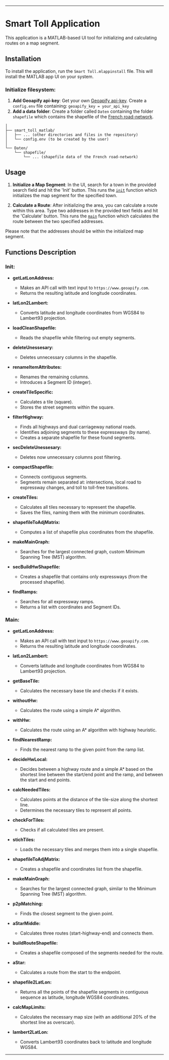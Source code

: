 
---

# Smart Toll Application

This application is a MATLAB-based UI tool for initializing and calculating routes on a map segment.

## Installation

To install the application, run the `Smart Toll.mlappinstall` file. This will install the MATLAB app UI on your system.

### Initialize filesystem:
1. **Add Geoapify api-key**: Get your own [Geoapify api-key](https://www.geoapify.com). Create a `config.env` file containing: ```geoapify_key = your_api_key```
2. **Add a data folder**: Create a folder called `Daten` containing the folder `shapefile` which contains the shapefile of the [French road-network](https://geoservices.ign.fr/route500#telechargement).
```
│
├── smart_toll_matlab/
│   ├── ... (other directories and files in the repository)
│   └── config.env (to be created by the user)
│
└── Daten/
    └── shapefile/
        └── ... (shapefile data of the French road-network)
```

## Usage

1. **Initialize a Map Segment**: In the UI, search for a town in the provided search field and hit the 'Init' button. This runs the [`init`](command:_github.copilot.openSymbolInFile?%5B%22init.m%22%2C%22init%22%5D "init.m") function which initializes the map segment for the specified town.

2. **Calculate a Route**: After initializing the area, you can calculate a route within this area. Type two addresses in the provided text fields and hit the 'Calculate' button. This runs the [`main`](command:_github.copilot.openSymbolInFile?%5B%22main.m%22%2C%22main%22%5D "main.m") function which calculates the route between the two specified addresses.

Please note that the addresses should be within the initialized map segment.


## Functions Description

### Init:

- **getLatLonAddress:**
  - Makes an API call with text input to `https://www.geoapify.com`.
  - Returns the resulting latitude and longitude coordinates.

- **latLon2Lambert:**
  - Converts latitude and longitude coordinates from WGS84 to Lambert93 projection.

- **loadCleanShapefile:**
  - Reads the shapefile while filtering out empty segments.

- **deleteUnessesary:**
  - Deletes unnecessary columns in the shapefile.

- **renameItemAttributes:**
  - Renames the remaining columns.
  - Introduces a Segment ID (integer).

- **createTileSpecific:**
  - Calculates a tile (square).
  - Stores the street segments within the square.

- **filterHighway:**
  - Finds all highways and dual carriageway national roads.
  - Identifies adjoining segments to these expressways (by name).
  - Creates a separate shapefile for these found segments.

- **secDeleteUnessesary:**
  - Deletes now unnecessary columns post filtering.

- **compactShapefile:**
  - Connects contiguous segments.
  - Segments remain separated at: intersections, local road to expressway changes, and toll to toll-free transitions.

- **createTiles:**
  - Calculates all tiles necessary to represent the shapefile.
  - Saves the files, naming them with the minimum coordinates.

- **shapefileToAdjMatrix:**
  - Computes a list of shapefile plus coordinates from the shapefile.

- **makeMainGraph:**
  - Searches for the largest connected graph, custom Minimum Spanning Tree (MST) algorithm.

- **secBuildHwShapefile:**
  - Creates a shapefile that contains only expressways (from the processed shapefile).

- **findRamps:**
  - Searches for all expressway ramps.
  - Returns a list with coordinates and Segment IDs.

### Main:

- **getLatLonAddress:**
  - Makes an API call with text input to `https://www.geoapify.com`.
  - Returns the resulting latitude and longitude coordinates.

- **latLon2Lambert:**
  - Converts latitude and longitude coordinates from WGS84 to Lambert93 projection.

- **getBaseTile:**
  - Calculates the necessary base tile and checks if it exists.

- **withoutHw:**
  - Calculates the route using a simple A* algorithm.

- **withHw:**
  - Calculates the route using an A* algorithm with highway heuristic.

- **findNearestRamp:**
  - Finds the nearest ramp to the given point from the ramp list.

- **decideHwLocal:**
  - Decides between a highway route and a simple A* based on the shortest line between the start/end point and the ramp, and between the start and end points.

- **calcNeededTiles:**
  - Calculates points at the distance of the tile-size along the shortest line.
  - Determines the necessary tiles to represent all points.

- **checkForTiles:**
  - Checks if all calculated tiles are present.

- **stichTiles:**
  - Loads the necessary tiles and merges them into a single shapefile.

- **shapefileToAdjMatrix:**
  - Creates a shapefile and coordinates list from the shapefile.

- **makeMainGraph:**
  - Searches for the largest connected graph, similar to the Minimum Spanning Tree (MST) algorithm.

- **p2pMatching:**
  - Finds the closest segment to the given point.
  
- **aStarMiddle:**
  - Calculates three routes (start-highway-end) and connects them.

- **buildRouteShapefile:**
  - Creates a shapefile composed of the segments needed for the route.

- **aStar:**
  - Calculates a route from the start to the endpoint.

- **shapefile2LatLon:**
  - Returns all the points of the shapefile segments in contiguous sequence as latitude, longitude WGS84 coordinates.

- **calcMapLimits:**
  - Calculates the necessary map size (with an additional 20% of the shortest line as overscan).

- **lambert2LatLon:**
  - Converts Lambert93 coordinates back to latitude and longitude WGS84.

---